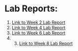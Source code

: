 # Lab Reports:

1. [Link to Week 2 Lab Report](https://briifernandez.github.io/cse15l-lab-reports/lab-report-1.html)
2. [Link to Week 4 Lab Report](https://briifernandez.github.io/cse15l-lab-reports/lab-report-2.html)
3. [Link to Week 6 Lab Report](https://briifernandez.github.io/cse15l-lab-reports/lab-report-3-week-6.html)
4. 3. [Link to Week 8 Lab Report](https://briifernandez.github.io/cse15l-lab-reports/lab-report-4-week-8.html)


